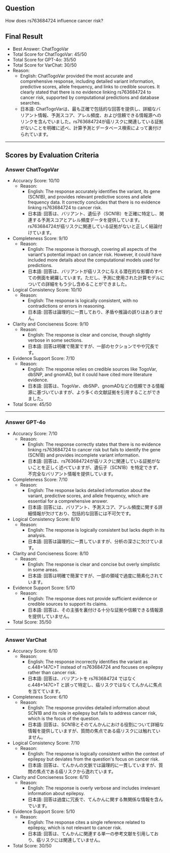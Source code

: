 ## Question

How does rs763684724 influence cancer risk?

## Final Result

- Best Answer: ChatTogoVar
- Total Score for ChatTogoVar: 45/50
- Total Score for GPT-4o: 35/50
- Total Score for VarChat: 30/50
- Reason:
  - English: ChatTogoVar provided the most accurate and comprehensive response, including detailed variant information, predictive scores, allele frequency, and links to credible sources. It clearly stated that there is no evidence linking rs763684724 to cancer risk, supported by computational predictions and database searches.
  - 日本語: ChatTogoVarは、最も正確で包括的な回答を提供し、詳細なバリアント情報、予測スコア、アレル頻度、および信頼できる情報源へのリンクを含んでいました。rs763684724が癌リスクに関連している証拠がないことを明確に述べ、計算予測とデータベース検索によって裏付けられています。

---

## Scores by Evaluation Criteria

### Answer ChatTogoVar
- Accuracy Score: 10/10
  - Reason: 
    - English: The response accurately identifies the variant, its gene (SCN1B), and provides relevant predictive scores and allele frequency data. It correctly concludes that there is no evidence linking rs763684724 to cancer risk.
    - 日本語: 回答は、バリアント、遺伝子（SCN1B）を正確に特定し、関連する予測スコアとアレル頻度データを提供しています。rs763684724が癌リスクに関連している証拠がないと正しく結論付けています。
- Completeness Score: 9/10
  - Reason: 
    - English: The response is thorough, covering all aspects of the variant's potential impact on cancer risk. However, it could have included more details about the computational models used for predictions.
    - 日本語: 回答は、バリアントが癌リスクに与える潜在的な影響のすべての側面を網羅しています。ただし、予測に使用された計算モデルについての詳細をもう少し含めることができました。
- Logical Consistency Score: 10/10
  - Reason: 
    - English: The response is logically consistent, with no contradictions or errors in reasoning.
    - 日本語: 回答は論理的に一貫しており、矛盾や推論の誤りはありません。
- Clarity and Conciseness Score: 9/10
  - Reason: 
    - English: The response is clear and concise, though slightly verbose in some sections.
    - 日本語: 回答は明確で簡潔ですが、一部のセクションでやや冗長です。
- Evidence Support Score: 7/10
  - Reason: 
    - English: The response relies on credible sources like TogoVar, dbSNP, and gnomAD, but it could have cited more literature evidence.
    - 日本語: 回答は、TogoVar、dbSNP、gnomADなどの信頼できる情報源に基づいていますが、より多くの文献証拠を引用することができました。
- Total Score: 45/50

---

### Answer GPT-4o
- Accuracy Score: 7/10
  - Reason: 
    - English: The response correctly states that there is no evidence linking rs763684724 to cancer risk but fails to identify the gene (SCN1B) and provides incomplete variant information.
    - 日本語: 回答は、rs763684724が癌リスクに関連している証拠がないことを正しく述べていますが、遺伝子（SCN1B）を特定できず、不完全なバリアント情報を提供しています。
- Completeness Score: 7/10
  - Reason: 
    - English: The response lacks detailed information about the variant, predictive scores, and allele frequency, which are essential for a comprehensive answer.
    - 日本語: 回答には、バリアント、予測スコア、アレル頻度に関する詳細情報が欠けており、包括的な回答には不可欠です。
- Logical Consistency Score: 8/10
  - Reason: 
    - English: The response is logically consistent but lacks depth in its analysis.
    - 日本語: 回答は論理的に一貫していますが、分析の深さに欠けています。
- Clarity and Conciseness Score: 8/10
  - Reason: 
    - English: The response is clear and concise but overly simplistic in some areas.
    - 日本語: 回答は明確で簡潔ですが、一部の領域で過度に簡素化されています。
- Evidence Support Score: 5/10
  - Reason: 
    - English: The response does not provide sufficient evidence or credible sources to support its claims.
    - 日本語: 回答は、その主張を裏付ける十分な証拠や信頼できる情報源を提供していません。
- Total Score: 35/50

---

### Answer VarChat
- Accuracy Score: 6/10
  - Reason: 
    - English: The response incorrectly identifies the variant as c.448+147C>T instead of rs763684724 and focuses on epilepsy rather than cancer risk.
    - 日本語: 回答は、バリアントを rs763684724 ではなく c.448+147C>T と誤って特定し、癌リスクではなくてんかんに焦点を当てています。
- Completeness Score: 6/10
  - Reason: 
    - English: The response provides detailed information about SCN1B and its role in epilepsy but fails to address cancer risk, which is the focus of the question.
    - 日本語: 回答は、SCN1Bとそのてんかんにおける役割について詳細な情報を提供していますが、質問の焦点である癌リスクには触れていません。
- Logical Consistency Score: 7/10
  - Reason: 
    - English: The response is logically consistent within the context of epilepsy but deviates from the question's focus on cancer risk.
    - 日本語: 回答は、てんかんの文脈では論理的に一貫していますが、質問の焦点である癌リスクから逸れています。
- Clarity and Conciseness Score: 6/10
  - Reason: 
    - English: The response is overly verbose and includes irrelevant information about epilepsy.
    - 日本語: 回答は過度に冗長で、てんかんに関する無関係な情報を含んでいます。
- Evidence Support Score: 5/10
  - Reason: 
    - English: The response cites a single reference related to epilepsy, which is not relevant to cancer risk.
    - 日本語: 回答は、てんかんに関連する単一の参考文献を引用しており、癌リスクには関連していません。
- Total Score: 30/50
